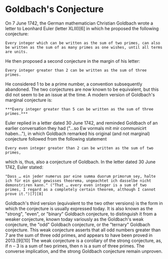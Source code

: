 # Goldbach's Conjecture

On 7 June 1742, the German mathematician Christian Goldbach wrote a letter to Leonhard Euler (letter XLIII)[6] in which he proposed the following conjecture:

```Every integer which can be written as the sum of two primes, can also be written as the sum of as many primes as one wishes, until all terms are units.```

He then proposed a second conjecture in the margin of his letter:

```Every integer greater than 2 can be written as the sum of three primes.```

He considered 1 to be a prime number, a convention subsequently abandoned. The two conjectures are now known to be equivalent, but this did not seem to be an issue at the time. A modern version of Goldbach's marginal conjecture is:

```***Every integer greater than 5 can be written as the sum of three primes.***```

Euler replied in a letter dated 30 June 1742, and reminded Goldbach of an earlier conversation they had ("…so Ew vormals mit mir communicirt haben…"), in which Goldbach remarked his original (and not marginal) conjecture followed from the following statement

    Every even integer greater than 2 can be written as the sum of two primes,

which is, thus, also a conjecture of Goldbach. In the letter dated 30 June 1742, Euler stated:

    "Dass … ein jeder numerus par eine summa duorum primorum sey, halte ich für ein ganz gewisses theorema, ungeachtet ich dasselbe nicht demonstriren kann." ("That … every even integer is a sum of two primes, I regard as a completely certain theorem, although I cannot prove it.")[7][8]

Goldbach's third version (equivalent to the two other versions) is the form in which the conjecture is usually expressed today. It is also known as the "strong", "even", or "binary" Goldbach conjecture, to distinguish it from a weaker conjecture, known today variously as the Goldbach's weak conjecture, the "odd" Goldbach conjecture, or the "ternary" Goldbach conjecture. This weak conjecture asserts that all odd numbers greater than 7 are the sum of three odd primes, and appears to have been proved in 2013.[9][10] The weak conjecture is a corollary of the strong conjecture, as, if n – 3 is a sum of two primes, then n is a sum of three primes. The converse implication, and the strong Goldbach conjecture remain unproven.